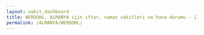 ```yaml
---
layout: vakit_dashboard
title: WERDOHL, ALMANYA için iftar, namaz vakitleri ve hava durumu - ilçe/eyalet seç
permalink: /ALMANYA/WERDOHL/
---
```


<script type="text/javascript">
  var GLOBAL_COUNTRY = 'ALMANYA';
  var GLOBAL_CITY = 'WERDOHL';
  var GLOBAL_STATE = '';
  var lat = 72;
  var lon = 21;
</script>
